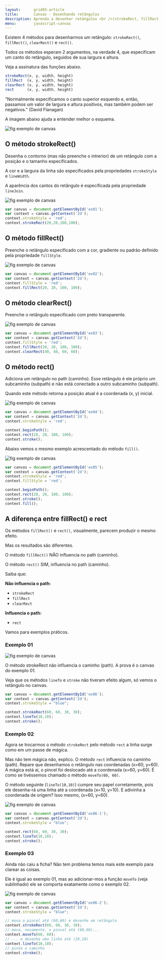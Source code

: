 ```yaml
---
layout:      grid93-article
title:       Canvas - Desenhando retângulos
description: Aprenda a desenhar retângulos <br />(strokeRect, fillRect, clearRect e rect)<br /> no elemento Canvas.
menu:        javascript-canvas
---
```



Existem 4 métodos para desenharmos um retângulo: `strokeRect()`, `fillRect()`, `clearRect()` e `rect()`.

Todos os métodos esperam 2 argumentos, na verdade 4, que especificam um canto do retângulo, seguidos de sua largura e altura.

Veja a assinatura das funções abaixo.

```javascript
strokeRect(x, y, width, height)
fillRect  (x, y, width, height)
clearRect (x, y, width, height)
rect      (x, y, width, height)
```

"Normalmente especificamos o canto superior esquerdo e, então, passamos um valor de largura e altura positivos, mas 
também podem ser negativos."
(David Flanagan)

A imagem abaixo ajuda a entender melhor o esquema.

<p><img src="canvas1.png" alt="fig exemplo de canvas" title="exemplo de canvas" class="canvas"/></p>



O método strokeRect()
---

Desenha o contorno (mas não preenche o intrerior) de um retângulo com a posição e o tamanho especificados.

A cor e a largura da linha são especificados pela propriedades `strokeStyle` e `lineWidth`.

A aparência dos cantos do retângulo é especificada pela propriedade `lineJoin`.

<p><img src="canvas2.png" alt="fig exemplo de canvas" title="exemplo de canvas" class="canvas"/></p>


```javascript
var canvas = document.getElementById('ex01');
var context = canvas.getContext('2d');
context.strokeStyle = 'red';
context.strokeRect(20,20,100,100);
```



O método fillRect()
---

Preenche o retângulo especificado com a cor, gradiente ou padrão definido pela propriedade `fillStyle`.

<p><img src="canvas3.png" alt="fig exemplo de canvas" title="exemplo de canvas" class="canvas"/></p>

```javascript
var canvas = document.getElementById('ex02');
var context = canvas.getContext('2d');
context.fillStyle = 'red';
context.fillRect(20, 20, 100, 100);
```



O método clearRect()
---

Preenche o retângulo especificado com preto transparente.

<p><img src="canvas4.png" alt="fig exemplo de canvas" title="exemplo de canvas" class="canvas"/></p>

```javascript
var canvas = document.getElementById('ex03');
var context = canvas.getContext('2d');
context.fillStyle = 'red';
context.fillRect(20, 20, 100, 100);
context.clearRect(40, 40, 60, 60);
```



O método rect()
---

Adiciona um retângulo no path (caminho). Esse retângulo é ele próprio um subcaminho (subpath) e não está conectado a 
outro subcaminho (subpath).

Quando este método retorna a posição atual é a coordenada (x, y) inicial.

<p><img src="canvas5.png" alt="fig exemplo de canvas" title="exemplo de canvas" class="canvas"/></p>

```javascript
var canvas = document.getElementById('ex04');
var context = canvas.getContext('2d');
context.strokeStyle = 'red';

context.beginPath();
context.rect(20, 20, 100, 100);
context.stroke();
```

Abaixo vemos o mesmo exemplo acrescentado do método `fill()`.

<p><img src="canvas6.png" alt="fig exemplo de canvas" title="exemplo de canvas" class="canvas"/></p>

```javascript
var canvas = document.getElementById('ex05');
var context = canvas.getContext('2d');
context.strokeStyle = 'red';
context.fillStyle = 'red';

context.beginPath();
context.rect(20, 20, 100, 100);
context.stroke();
context.fill();
```



A diferença entre fillRect() e rect
---

Os métodos `fillRect()` e `rect()`, visualmente, parecem produzir o mesmo efeito.

Mas os resultados são diferentes.

O método `fillRect()` NÂO influencia no path (caminho).

O método `rect()` SIM, influencia no path (caminho).

Saiba que:

__Não influencia o path:__

* `strokeRect`
* `fillRect`
* `clearRect`

__Influencia o path:__

* `rect`

Vamos para exemplos práticos.


### Exemplo 01

<p><img src="canvas7.png" alt="fig exemplo de canvas" title="exemplo de canvas" class="canvas"/></p>

O método strokeRect não influencia o caminho (path). A prova é o canvas do exemplo 01.

Veja que os métodos `lineTo` e `stroke` não tiveram efeito algum, só vemos o retângulo no canvas.

```javascript
var canvas = document.getElementById('ex06');
var context = canvas.getContext('2d');
context.strokeStyle = "blue";

context.strokeRect(60, 60, 30, 30);
context.lineTo(10,10);
context.stroke();
```


### Exemplo 02

Agora se trocarmos o método `strokeRect` pelo método `rect` a linha surge como em um passe de mágica.

Mas não tem mágica não, explico. O método `rect` influencia no caminho (path). Repare que desenhamos o retângulo nas 
coordenadas (x=60, y=60). A mágica está aí, o pincel foi deslocado até a coordenada (x=60, y=60). É como se tivéssemos 
chamado o método `moveTo(60, 60)`.

O método seguinte (`lineTo(10,10)`) cumpre seu papel corretamente, pois ele desenha-rá uma linha até a coordenada 
(x=10, y=10). E adivinha a coordenada de origem? Isso mesmo, (x=60, y=60).

<p><img src="canvas8.png" alt="fig exemplo de canvas" title="exemplo de canvas" class="canvas"/></p>

```javascript
var canvas = document.getElementById('ex06-1');
var context = canvas.getContext('2d');
context.strokeStyle = "blue";

context.rect(60, 60, 30, 30);
context.lineTo(10,10);
context.stroke();
```


### Exemplo 03

Ainda não caiu a ficha? Não tem problema temos mais este exemplo para clarear as coisas.

Ele é igual ao exemplo 01, mas ao adicionar-mos a função `moveTo` (veja sublinhado) ele se comporta exatamente como o exemplo 02.

<p><img src="canvas9.png" alt="fig exemplo de canvas" title="exemplo de canvas" class="canvas"/></p>

```javascript
var canvas = document.getElementById('ex06-2');
var context = canvas.getContext('2d');
context.strokeStyle = "blue";

// mova o pincel até (60,60) e desenhe um retângulo
context.strokeRect(60, 60, 30, 30);
// mova, novamente, o pincel até (60,60)...
context.moveTo(60, 60);
// ... e desenha uma linha até (10,10)
context.lineTo(10,10);
// pinte o caminho
context.stroke();
```





